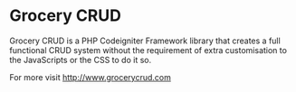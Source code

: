 Grocery CRUD
=============
Grocery CRUD is a PHP Codeigniter Framework library that creates a full functional CRUD system without the requirement of extra customisation to the JavaScripts or the CSS to do it so.

For more visit http://www.grocerycrud.com